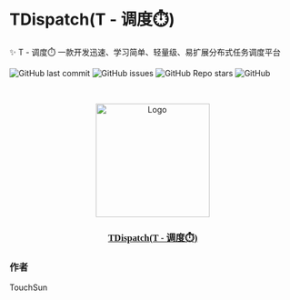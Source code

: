 # TDispatch(T - 调度⏱️)

✨ T - 调度⏱️ 一款开发迅速、学习简单、轻量级、易扩展分布式任务调度平台

<!-- PROJECT SHIELDS -->

![GitHub last commit](https://img.shields.io/github/last-commit/Touch-Sun/t-dispatch)
![GitHub issues](https://img.shields.io/github/issues/Touch-Sun/t-dispatch)
![GitHub Repo stars](https://img.shields.io/github/stars/Touch-Sun/t-dispatch)
![GitHub](https://img.shields.io/github/license/Touch-Sun/t-dispatch)
<!-- ![GitHub watchers](https://img.shields.io/github/watchers/Touch-Sun/t-dispatch) -->

<!-- PROJECT LOGO -->
<br />

<p align="center">
  <a href="https://github.com/Touch-Sun/willow-todo">
    <img style="" src="https://i.imgloc.com/2023/06/01/VkUHFU.png" alt="Logo" width="200" height="200">
    <h3 style="text-align: center; font-family: 幼圆,serif">TDispatch(T - 调度⏱️)</h3>
  </a>
</p>

### 作者

TouchSun
